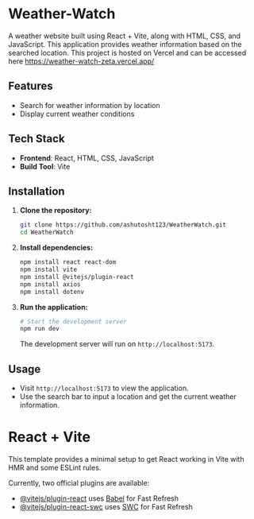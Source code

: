 
# Weather-Watch

A  weather website built using React + Vite, along with HTML, CSS, and JavaScript. This application provides weather information based on the searched location. This project is hosted on Vercel and can be accessed here https://weather-watch-zeta.vercel.app/


## Features

- Search for weather information by location
- Display current weather conditions

## Tech Stack

- **Frontend**: React, HTML, CSS, JavaScript
- **Build Tool**: Vite

## Installation

1. **Clone the repository:**

    ```bash
    git clone https://github.com/ashutosht123/WeatherWatch.git
    cd WeatherWatch
    ```

2. **Install dependencies:**

    ```bash
    npm install react react-dom
    npm install vite
    npm install @vitejs/plugin-react
    npm install axios
    npm install dotenv
    ```


4. **Run the application:**

    ```bash
    # Start the development server
    npm run dev
    ```

    The development server will run on `http://localhost:5173`.

## Usage

- Visit `http://localhost:5173` to view the application.
- Use the search bar to input a location and get the current weather information.



# React + Vite

This template provides a minimal setup to get React working in Vite with HMR and some ESLint rules.

Currently, two official plugins are available:

- [@vitejs/plugin-react](https://github.com/vitejs/vite-plugin-react/blob/main/packages/plugin-react/README.md) uses [Babel](https://babeljs.io/) for Fast Refresh
- [@vitejs/plugin-react-swc](https://github.com/vitejs/vite-plugin-react-swc) uses [SWC](https://swc.rs/) for Fast Refresh
